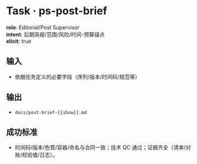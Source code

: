 # Task · ps-post-brief

**role**: Editorial/Post Supervisor  
**intent**: 后期简报/范围/风险/时间-预算锚点  
**elicit**: true

## 输入

- 依据任务定义的必要字段（序列/版本/时间码/规范等）

## 输出

- `docs/post-brief-{{show}}.md`

## 成功标准

- 时间码/版本/色管/容器/命名与合同一致；技术 QC 通过；证据齐全（清单/对账/校验值/日志）。
